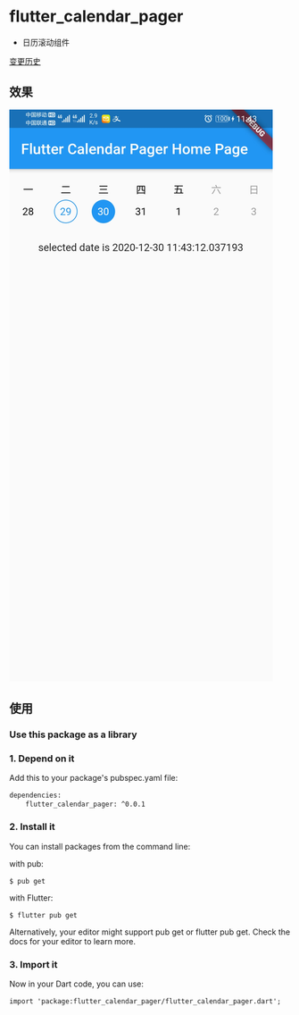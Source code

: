 # flutter_calendar_pager

* 日历滚动组件

[变更历史](CHANGELOG.md)

## 效果

![](img/calendar.jpg)

## 使用

### Use this package as a library

### 1. Depend on it

Add this to your package's pubspec.yaml file:

    dependencies:
        flutter_calendar_pager: ^0.0.1

### 2. Install it

You can install packages from the command line:

with pub:

    $ pub get

with Flutter:

    $ flutter pub get

Alternatively, your editor might support pub get or flutter pub get. Check the docs for your editor to learn more.

### 3. Import it

Now in your Dart code, you can use:

    import 'package:flutter_calendar_pager/flutter_calendar_pager.dart';
